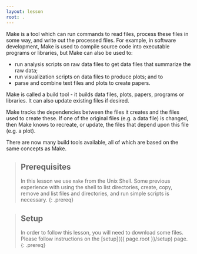 ```yaml
---
layout: lesson
root: .
---
```


Make is a tool which can run commands to read files, process these
files in some way, and write out the processed files. For example,
in software development, Make is used to compile source code
into executable programs or libraries, but Make can also be used
to:

* run analysis scripts on raw data files to get data files that
  summarize the raw data;
* run visualization scripts on data files to produce plots; and to
* parse and combine text files and plots to create papers.

Make is called a build tool - it builds data files, plots, papers,
programs or libraries. It can also update existing files if
desired.

Make tracks the dependencies between the files it creates and the
files used to create these. If one of the original files (e.g. a data
file) is changed, then Make knows to recreate, or update, the files
that depend upon this file (e.g. a plot).

There are now many build tools available, all of which are based on
the same concepts as Make.

> ## Prerequisites
>
> In this lesson we use `make` from the Unix Shell. Some previous
> experience with using the shell to list directories, create, copy,
> remove and list files and directories, and run simple scripts is
> necessary.
{: .prereq}

> ## Setup
> In order to follow this lesson, you will need to download some files.
> Please follow instructions on the [setup]({{ page.root }}/setup) page.
{: .prereq}

